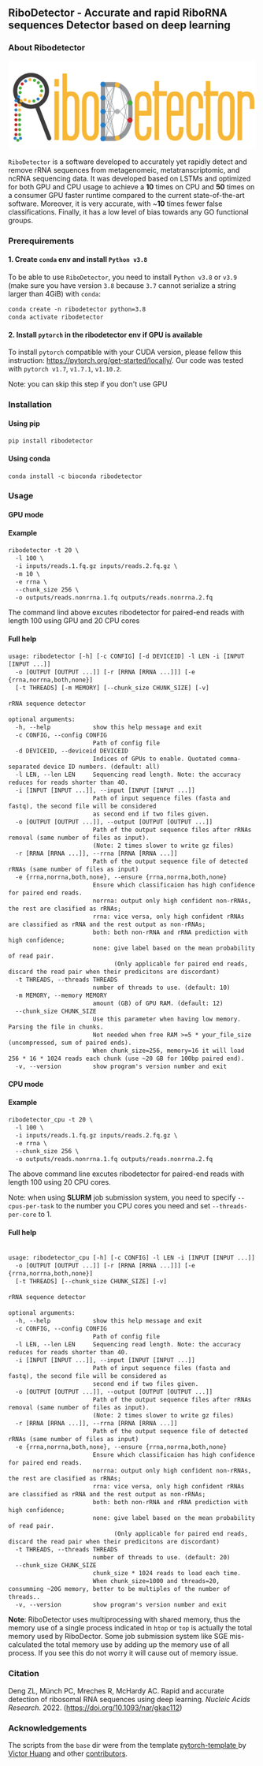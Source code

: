 ## RiboDetector - Accurate and rapid RiboRNA sequences Detector based on deep learning

### About Ribodetector
<img src="RiboDetector_logo.png" width="600" />

`RiboDetector` is a software developed to accurately yet rapidly detect and remove rRNA sequences from metagenomeic, metatranscriptomic, and ncRNA sequencing data. It was developed based on LSTMs and optimized for both GPU and CPU usage to achieve a **10** times on CPU and **50** times on a consumer GPU faster runtime compared to the current state-of-the-art software. Moreover, it is very accurate, with ~**10** times fewer false classifications. Finally, it has a low level of bias towards any GO functional groups. 


### Prerequirements

#### 1. Create `conda` env and install `Python v3.8`

To be able to use `RiboDetector`, you need to install `Python v3.8` or `v3.9` (make sure you have version `3.8` because `3.7` cannot serialize a string larger than 4GiB) with `conda`:
```shell
conda create -n ribodetector python=3.8
conda activate ribodetector
```

#### 2. Install `pytorch` in the ribodetector env if GPU is available

To install `pytorch` compatible with your CUDA version, please fellow this instruction:
https://pytorch.org/get-started/locally/. Our code was tested with `pytorch v1.7`, `v1.7.1`, `v1.10.2`.

Note: you can skip this step if you don't use GPU

### Installation

#### Using pip

```shell
pip install ribodetector
```

#### Using conda
```shell
conda install -c bioconda ribodetector
```

### Usage

#### GPU mode

#### Example
```shell
ribodetector -t 20 \
  -l 100 \
  -i inputs/reads.1.fq.gz inputs/reads.2.fq.gz \
  -m 10 \
  -e rrna \
  --chunk_size 256 \
  -o outputs/reads.nonrrna.1.fq outputs/reads.nonrrna.2.fq
```
The command lind above excutes ribodetector for paired-end reads with length 100 using GPU and 20 CPU cores

#### Full help
```shell
usage: ribodetector [-h] [-c CONFIG] [-d DEVICEID] -l LEN -i [INPUT [INPUT ...]]
  -o [OUTPUT [OUTPUT ...]] [-r [RRNA [RRNA ...]]] [-e {rrna,norrna,both,none}] 
  [-t THREADS] [-m MEMORY] [--chunk_size CHUNK_SIZE] [-v]

rRNA sequence detector

optional arguments:
  -h, --help            show this help message and exit
  -c CONFIG, --config CONFIG
                        Path of config file
  -d DEVICEID, --deviceid DEVICEID
                        Indices of GPUs to enable. Quotated comma-separated device ID numbers. (default: all)
  -l LEN, --len LEN     Sequencing read length. Note: the accuracy reduces for reads shorter than 40.
  -i [INPUT [INPUT ...]], --input [INPUT [INPUT ...]]
                        Path of input sequence files (fasta and fastq), the second file will be considered 
                        as second end if two files given.
  -o [OUTPUT [OUTPUT ...]], --output [OUTPUT [OUTPUT ...]]
                        Path of the output sequence files after rRNAs removal (same number of files as input).
                        (Note: 2 times slower to write gz files)
  -r [RRNA [RRNA ...]], --rrna [RRNA [RRNA ...]]
                        Path of the output sequence file of detected rRNAs (same number of files as input)
  -e {rrna,norrna,both,none}, --ensure {rrna,norrna,both,none}
                        Ensure which classificaion has high confidence for paired end reads.
                        norrna: output only high confident non-rRNAs, the rest are clasified as rRNAs;
                        rrna: vice versa, only high confident rRNAs are classified as rRNA and the rest output as non-rRNAs;
                        both: both non-rRNA and rRNA prediction with high confidence;
                        none: give label based on the mean probability of read pair.
                              (Only applicable for paired end reads, discard the read pair when their predicitons are discordant)
  -t THREADS, --threads THREADS
                        number of threads to use. (default: 10)
  -m MEMORY, --memory MEMORY
                        amount (GB) of GPU RAM. (default: 12)
  --chunk_size CHUNK_SIZE
                        Use this parameter when having low memory. Parsing the file in chunks.
                        Not needed when free RAM >=5 * your_file_size (uncompressed, sum of paired ends).
                        When chunk_size=256, memory=16 it will load 256 * 16 * 1024 reads each chunk (use ~20 GB for 100bp paired end).
  -v, --version         show program's version number and exit
```

#### CPU mode

#### Example
```shell
ribodetector_cpu -t 20 \
  -l 100 \
  -i inputs/reads.1.fq.gz inputs/reads.2.fq.gz \
  -e rrna \
  --chunk_size 256 \
  -o outputs/reads.nonrrna.1.fq outputs/reads.nonrrna.2.fq
```
The above command line excutes ribodetector for paired-end reads with length 100 using 20 CPU cores.

Note: when using **SLURM** job submission system, you need to specify `--cpus-per-task` to the number you CPU cores you need and set `--threads-per-core` to 1.

#### Full help

```shell

usage: ribodetector_cpu [-h] [-c CONFIG] -l LEN -i [INPUT [INPUT ...]] 
  -o [OUTPUT [OUTPUT ...]] [-r [RRNA [RRNA ...]]] [-e {rrna,norrna,both,none}] 
  [-t THREADS] [--chunk_size CHUNK_SIZE] [-v]

rRNA sequence detector

optional arguments:
  -h, --help            show this help message and exit
  -c CONFIG, --config CONFIG
                        Path of config file
  -l LEN, --len LEN     Sequencing read length. Note: the accuracy reduces for reads shorter than 40.
  -i [INPUT [INPUT ...]], --input [INPUT [INPUT ...]]
                        Path of input sequence files (fasta and fastq), the second file will be considered as 
                        second end if two files given.
  -o [OUTPUT [OUTPUT ...]], --output [OUTPUT [OUTPUT ...]]
                        Path of the output sequence files after rRNAs removal (same number of files as input).
                        (Note: 2 times slower to write gz files)
  -r [RRNA [RRNA ...]], --rrna [RRNA [RRNA ...]]
                        Path of the output sequence file of detected rRNAs (same number of files as input)
  -e {rrna,norrna,both,none}, --ensure {rrna,norrna,both,none}
                        Ensure which classificaion has high confidence for paired end reads.
                        norrna: output only high confident non-rRNAs, the rest are clasified as rRNAs;
                        rrna: vice versa, only high confident rRNAs are classified as rRNA and the rest output as non-rRNAs;
                        both: both non-rRNA and rRNA prediction with high confidence;
                        none: give label based on the mean probability of read pair.
                              (Only applicable for paired end reads, discard the read pair when their predicitons are discordant)
  -t THREADS, --threads THREADS
                        number of threads to use. (default: 20)
  --chunk_size CHUNK_SIZE
                        chunk_size * 1024 reads to load each time.
                        When chunk_size=1000 and threads=20, consumming ~20G memory, better to be multiples of the number of threads..
  -v, --version         show program's version number and exit
```

**Note**: RiboDetector uses multiprocessing with shared memory, thus the memory use of a single process indicated in `htop` or `top` is actually the total memory used by RiboDector. Some job submission system like SGE mis-calculated the total memory use by adding up the memory use of all process. If you see this do not worry it will cause out of memory issue. 

<!-- ### Benchmarks

We benchmarked five different rRNA detection methods including RiboDetector on 8 benchmarking datasets as following: 

- 20M paired end reads simulated based on  rRNA sequences from Silva database, those sequences are distinct from sequences used for training and validation.

- 20M paired end reads simulated based on 500K CDS sequences from OMA databases.

- 27,206,792 paired end reads simulated based on 13,848 viral gene sequences downloaded from ENA database.

- 7,917,920 real paired end amplicon sequencing reads targeting V1-V2 region  of  16s rRNA genes from oral microbiome study.

- 6,330,381 paired end reads simulated from 106,880 human noncoding RNA sequences.

- OMA_Silva dataset in figure C contains 1,027,675 paired end reads simulated on CDS sequences which share similarity to rRNA genes, the sequences with identity >=98% and query coverage >=90% to rRNAs were excluded.

- HOMD dataset in figure C has 100,558 paired end reads simulated on CDS sequences from HOMD database which share similarity to the FP sequences of three tools, again sequences with identity >=98% and query coverage >=90% to rRNAs were excluded.

- GO_FP_N_02 in figure C consisting of 678,250 paired end reads was simulated from OMA sequences which have the GO with FP reads ratio >=0.2 on 20M mRNA reads dataset for BWA, RiboDetector or SortMeRNA.

![Benchmarking the performance and runtime of different rRNA sequences detection methods](./benchmarks/benchmarks.jpg)

In the above figures, the definitions of *FPNR* and *FNR* are:

<img src="https://render.githubusercontent.com/render/math?math=\large FPNR=100\frac{false \:predictions}{total \: sequences}">

<img src="https://render.githubusercontent.com/render/math?math=\large FNR=100\frac{false \:negatives}{total \:positives}">

RiboDetector has a very high generalization ability and is capable of detecting novel rRNA sequences (Fig. C). -->


### Citation
Deng ZL, Münch PC, Mreches R, McHardy AC. Rapid and accurate detection of ribosomal RNA sequences using deep learning. <i>Nucleic Acids Research</i>. 2022. (https://doi.org/10.1093/nar/gkac112)

### Acknowledgements
The scripts from the `base` dir were from the template [pytorch-template
](https://github.com/victoresque/pytorch-template) by [Victor Huang](https://github.com/victoresque) and other [contributors](https://github.com/victoresque/pytorch-template/graphs/contributors).
